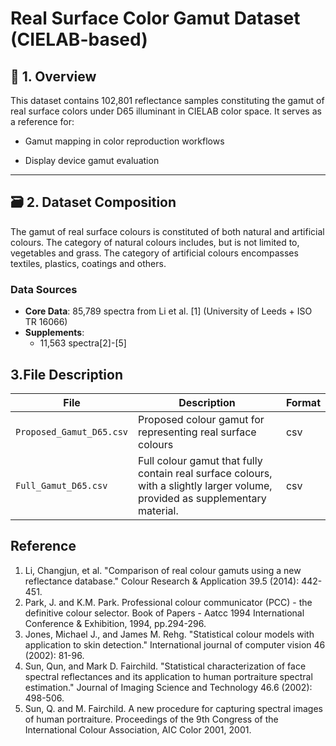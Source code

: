# Real Surface Color Gamut Dataset (CIELAB-based)

## 📌 1. Overview  
This dataset contains 102,801 reflectance samples constituting the gamut of real surface colors under D65 illuminant in CIELAB color space. It serves as a reference for:

- Gamut mapping in color reproduction workflows    

- Display device gamut evaluation 
---

## 🗃 2. Dataset Composition  
The gamut of real surface colours is constituted of both natural and artificial colours. The category of natural colours includes, but is not limited to, vegetables and grass. The category of artificial colours encompasses textiles, plastics, coatings and others.

### **Data Sources**  
- **Core Data**: 85,789 spectra from Li et al. [1] (University of Leeds + ISO TR 16066)  
- **Supplements**:  
  - 11,563 spectra[2]-[5]  

##  **3.File Description**  
| File                     | Description                          | Format     |  
|--------------------------|--------------------------------------|------------|  
| `Proposed_Gamut_D65.csv` | Proposed colour gamut for representing real surface colours       | csv      |  
| `Full_Gamut_D65.csv` | Full colour gamut that fully contain real surface colours, with a slightly larger volume, provided as supplementary material.       | csv       |  

## Reference
1.	Li, Changjun, et al. "Comparison of real colour gamuts using a new reflectance database." Colour Research & Application 39.5 (2014): 442-451.
2.	Park, J. and K.M. Park. Professional colour communicator (PCC) - the definitive colour selector. Book of Papers - Aatcc 1994 International Conference & Exhibition, 1994, pp.294-296.
3.	Jones, Michael J., and James M. Rehg. "Statistical colour models with application to skin detection." International journal of computer vision 46 (2002): 81-96.
4.	Sun, Qun, and Mark D. Fairchild. "Statistical characterization of face spectral reflectances and its application to human portraiture spectral estimation." Journal of Imaging Science and Technology 46.6 (2002): 498-506.
5.	Sun, Q. and M. Fairchild. A new procedure for capturing spectral images of human portraiture. Proceedings of the 9th Congress of the International Colour Association, AIC Color 2001, 2001.
